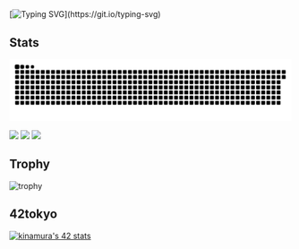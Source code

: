 ##
[![Typing SVG](https://readme-typing-svg.demolab.com?font=Fira+Code&pause=1000&random=false&width=435&lines=Hello!+World!)](https://git.io/typing-svg)
##

## Stats
![](https://raw.githubusercontent.com/snakeauk/snakeauk/output/github-contribution-grid-snake.svg)

![](http://github-profile-summary-cards.vercel.app/api/cards/profile-details?username=snakeauk&theme=transparent)
![](http://github-profile-summary-cards.vercel.app/api/cards/stats?username=snakeauk&theme=transparent)
![](http://github-profile-summary-cards.vercel.app/api/cards/productive-time?username=snakeauk&theme=transparent&utcOffset=9)

## Trophy
![trophy](https://github-profile-trophy.vercel.app/?username=snakeauk&theme=transparent)

## 42tokyo
[![kinamura's 42 stats](https://badge42.coday.fr/api/v2/cly3j7u5c1159901p46iuzlf6g/stats?cursusId=9&coalitionId=piscine)](https://github.com/Coday-meric/badge42)
